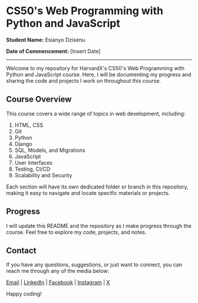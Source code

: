 # CS50's Web Programming with Python and JavaScript

**Student Name:** Esianyo Dzisenu

**Date of Commencement:** [Insert Date]

---

Welcome to my repository for HarvardX's CS50's Web Programming with Python and JavaScript course. Here, I will be documenting my progress and sharing the code and projects I work on throughout this course.

## Course Overview

This course covers a wide range of topics in web development, including:

1. HTML, CSS
2. Git
3. Python
4. Django
5. SQL, Models, and Migrations
6. JavaScript
7. User Interfaces
8. Testing, CI/CD
9. Scalability and Security

Each section will have its own dedicated folder or branch in this repository, making it easy to navigate and locate specific materials or projects.

## Progress

I will update this README and the repository as I make progress through the course. Feel free to explore my code, projects, and notes.

## Contact

If you have any questions, suggestions, or just want to connect, you can reach me through any of the media below:

[Email](mailto:esianicd@gmail.com) | 
[LinkedIn](https://www.linkedin.com/in/esianyo) |
[Facebook](https://www.facebook.com/esianyod) |
[Instagram](https://www.instagram.com/esianyo__) |
[X](https://www.x.com/esianyo__)

Happy coding!
